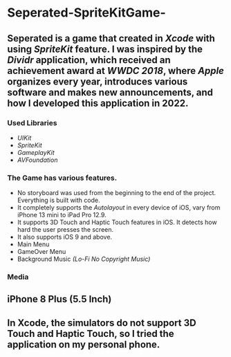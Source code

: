# Seperated-SpriteKitGame-

## Seperated is a game that created in *Xcode* with using *SpriteKit* feature. I was inspired by the *Dividr* application, which received an achievement award at *WWDC 2018*, where *Apple* organizes every year, introduces various software and makes new announcements, and how I developed this application in 2022.

### Used Libraries

- *_UIKit_*
- *_SpriteKit_*
- *_GameplayKit_*
- *_AVFoundation_*

### The Game has various features.

- No storyboard was used from the beginning to the end of the project. Everything is built with code.
- It completely supports the *Autolayout* in every device of iOS, vary from iPhone 13 mini to iPad Pro 12.9.
- It supports 3D Touch and Haptic Touch features in iOS. It detects how hard the user presses the screen.
- It also supports iOS 9 and above. 
- Main Menu
- GameOver Menu
- Background Music *(Lo-Fi No Copyright Music)*

### Media

## iPhone 8 Plus (5.5 Inch)

## In Xcode, the simulators do not support 3D Touch and Haptic Touch, so I tried the application on my personal phone.

